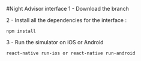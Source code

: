 #Night Advisor interface
1 - Download the branch

2 - Install all the dependencies for the interface :
```
npm install
```
3 - Run the simulator on iOS or Android
```
react-native run-ios or react-native run-android
```
